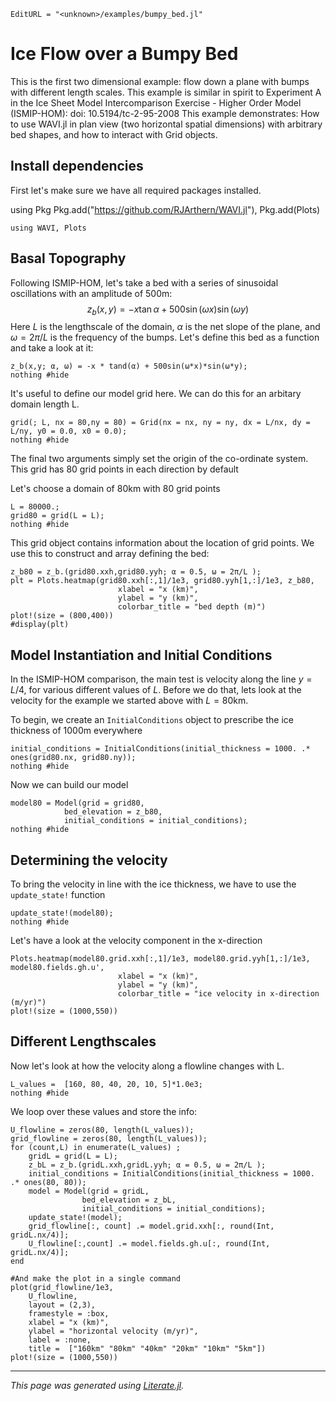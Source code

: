 ```@meta
EditURL = "<unknown>/examples/bumpy_bed.jl"
```

# Ice Flow over a Bumpy Bed

This is the first two dimensional example: flow down a plane with bumps with different length scales.
This example is similar in spirit to Experiment A in the Ice Sheet Model Intercomparison Exercise - Higher Order Model (ISMIP-HOM): doi: 10.5194/tc-2-95-2008
This example demonstrates: How to use WAVI.jl in plan view (two horizontal spatial dimensions) with arbitrary bed shapes, and how to interact with Grid objects.

## Install dependencies

First let's make sure we have all required packages installed.

using Pkg
Pkg.add("https://github.com/RJArthern/WAVI.jl"), Pkg.add(Plots)

````@example bumpy_bed
using WAVI, Plots
````

## Basal Topography

Following ISMIP-HOM, let's take a bed with a series of sinusoidal oscillations with an amplitude of 500m:
$$
z_b(x,y) = -x \tan \alpha + 500 \sin (\omega x) \sin(\omega y)
$$
Here $L$ is the lengthscale of the domain, $\alpha$ is the net slope of the plane, and $\omega = 2\pi / L$ is the frequency of the bumps.
Let's define this bed as a function and take a look at it:

````@example bumpy_bed
z_b(x,y; α, ω) = -x * tand(α) + 500sin(ω*x)*sin(ω*y);
nothing #hide
````

It's useful to define our model grid here. We can do this for an arbitary domain length L.

````@example bumpy_bed
grid(; L, nx = 80,ny = 80) = Grid(nx = nx, ny = ny, dx = L/nx, dy = L/ny, y0 = 0.0, x0 = 0.0);
nothing #hide
````

The final two arguments simply set the origin of the co-ordinate system. This grid has 80 grid points in each direction by default

Let's choose a domain of 80km with 80 grid points

````@example bumpy_bed
L = 80000.;
grid80 = grid(L = L);
nothing #hide
````

This grid object contains information about the location of grid points. We use this to construct and array defining the bed:

````@example bumpy_bed
z_b80 = z_b.(grid80.xxh,grid80.yyh; α = 0.5, ω = 2π/L );
plt = Plots.heatmap(grid80.xxh[:,1]/1e3, grid80.yyh[1,:]/1e3, z_b80,
                        xlabel = "x (km)",
                        ylabel = "y (km)",
                        colorbar_title = "bed depth (m)")
plot!(size = (800,400))
#display(plt)
````

## Model Instantiation and Initial Conditions
In the ISMIP-HOM comparison, the main test is velocity along the line $y = L/4$, for various different values of $L$.
Before we do that, lets look at the velocity for the example we started above with $L = 80$km.

To begin, we create an `InitialConditions` object to prescribe the ice thickness of 1000m everywhere

````@example bumpy_bed
initial_conditions = InitialConditions(initial_thickness = 1000. .* ones(grid80.nx, grid80.ny));
nothing #hide
````

Now we can build our model

````@example bumpy_bed
model80 = Model(grid = grid80,
            bed_elevation = z_b80,
            initial_conditions = initial_conditions);
nothing #hide
````

## Determining the velocity
To bring the velocity in line with the ice thickness, we have to use the `update_state!` function

````@example bumpy_bed
update_state!(model80);
nothing #hide
````

Let's have a look at the velocity component in the x-direction

````@example bumpy_bed
Plots.heatmap(model80.grid.xxh[:,1]/1e3, model80.grid.yyh[1,:]/1e3, model80.fields.gh.u',
                        xlabel = "x (km)",
                        ylabel = "y (km)",
                        colorbar_title = "ice velocity in x-direction (m/yr)")
plot!(size = (1000,550))
````

## Different Lengthscales
Now let's look at how the velocity along a flowline changes with L.

````@example bumpy_bed
L_values =  [160, 80, 40, 20, 10, 5]*1.0e3;
nothing #hide
````

We loop over these values and store the info:

````@example bumpy_bed
U_flowline = zeros(80, length(L_values));
grid_flowline = zeros(80, length(L_values));
for (count,L) in enumerate(L_values) ;
    gridL = grid(L = L);
    z_bL = z_b.(gridL.xxh,gridL.yyh; α = 0.5, ω = 2π/L );
    initial_conditions = InitialConditions(initial_thickness = 1000. .* ones(80, 80));
    model = Model(grid = gridL,
                bed_elevation = z_bL,
                initial_conditions = initial_conditions);
    update_state!(model);
    grid_flowline[:, count] .= model.grid.xxh[:, round(Int, gridL.nx/4)];
    U_flowline[:,count] .= model.fields.gh.u[:, round(Int, gridL.nx/4)];
end

#And make the plot in a single command
plot(grid_flowline/1e3,
    U_flowline,
    layout = (2,3),
    framestyle = :box,
    xlabel = "x (km)",
    ylabel = "horizontal velocity (m/yr)",
    label = :none,
    title =  ["160km" "80km" "40km" "20km" "10km" "5km"])
plot!(size = (1000,550))
````

---

*This page was generated using [Literate.jl](https://github.com/fredrikekre/Literate.jl).*

